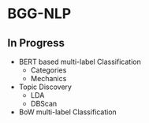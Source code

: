 # BGG-NLP

## In Progress
* BERT based multi-label Classification
  * Categories
  * Mechanics
* Topic Discovery
  * LDA
  * DBScan
* BoW multi-label Classification
